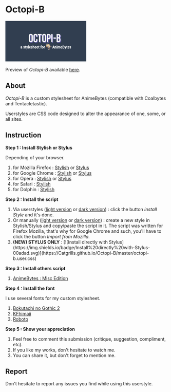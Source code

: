 # Octopi-B

<img src="AnimeBytes_thumb_light.png" width="50%">

Preview of <i>Octopi-B</i> available <a href="https://animebytes.tv/forums.php?action=viewthread&threadid=23473">here</a>.

About
-------------------------------

<i>Octopi-B</i> is a custom stylesheet for </i>AnimeBytes</i> (compatible with Coalbytes and Tentacletastic).

Userstyles are CSS code designed to alter the appearance of one, some, or all sites.


Instruction
-------------------------------

<strong>Step 1 : Install Stylish or Stylus</strong>

<span>Depending of your browser.</span>
<ol>
<li>for Mozilla Firefox : <a href="https://addons.mozilla.org/en-US/firefox/addon/stylish/">Stylish</a> or <a href="https://addons.mozilla.org/en-US/firefox/addon/styl-us/">Stylus</a></li>
<li>for Google Chrome : <a href="https://chrome.google.com/webstore/detail/stylish-custom-themes-for/fjnbnpbmkenffdnngjfgmeleoegfcffe?hl=en">Stylish</a> or <a href="https://chrome.google.com/webstore/detail/stylus/clngdbkpkpeebahjckkjfobafhncgmne?hl=en">Stylus</a></li>
<li>for Opera : <a href="https://addons.opera.com/en/extensions/details/stylish/">Stylish</a> or <a href="https://addons.opera.com/en-gb/extensions/details/stylus/?display=en">Stylus</a></li>
<li>for Safari : <a href="http://sobolev.us/stylish/">Stylish</a></li>
<li> for Dolphin : <a href="https://play.google.com/store/apps/details?id=ru.pmmlabs.stylish&amp;hl=en">Stylish</a></li>
</ol>

<strong>Step 2 : Install the script </strong>
<ol>
<li> Via userstyles (<a href="https://userstyles.org/styles/158323/octopi-b-light-animebytes-css">light version</a> or <a href="https://userstyles.org/styles/158322/octopi-b-dark-animebytes-css">dark version</a>) : click the button <i>install Style</i> and it's done.</li>
<li> Or manually (<a href="https://pastebin.com/31PFdq6w">light version</a> or <a href="https://pastebin.com/7XaPFTVG">dark version</a>) : create a new style in Stylish/Stylus and copy/paste the script in it. The script was written for Firefox Mozilla, that's why for Google Chrome and such, you'll have to click the button <i>Import from Mozilla.</i></li>
<li><b>(NEW) STYLUS ONLY</b> : [![Install directly with Stylus](https://img.shields.io/badge/Install%20directly%20with-Stylus-00adad.svg)](https://Catgrills.github.io/Octopi-B/master/octopi-b.user.css)
</ol>

<strong>Step 3 : Install others script </strong>
<ol>
<li><a href="https://greasyfork.org/en/scripts/36989-animebytes-misc-edition">AnimeBytes : Misc Edition</a>
</ol>

<strong>Step 4 : Install the font </strong>

I use several fonts for my custom stylesheet.
<ol>
<li> <a href="http://www.freejapanesefont.com/bokutachi-gothic-2-bold/">Bokutachi no Gothic 2 </a></li>
<li> <a href="https://www.freejapanesefont.com/kf-himaji/">KFhimaji</a></li>
<li> <a href="https://www.fontsquirrel.com/fonts/roboto">Roboto</a></li>
</ol>

<strong>Step 5 : Show your appreciation </strong>
<ol>
<li>Feel free to comment this submission (critique, suggestion, compliment, etc).</li>
<li>If you like my works, don't hesitate to watch me.</li>
<li>You can share it, but don't forget to mention me.</li>
</ol>

Report
-------------------------------

Don't hesitate to report any issues you find while using this userstyle.
